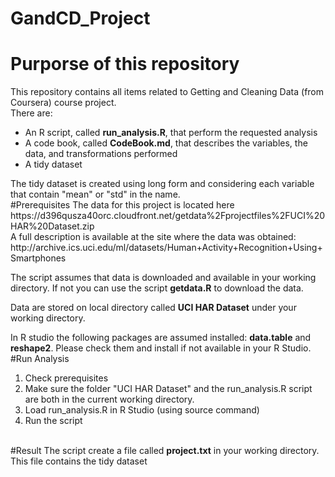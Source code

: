 # GandCD_Project

# Purporse of this repository
This repository contains all items related to Getting and Cleaning Data (from Coursera) course project.
<br>There are:
<ul>
  <li>An R script, called <B>run_analysis.R</B>, that perform the requested analysis</li>
  <li>A code book, called <B>CodeBook.md</B>, that describes the variables, the data, and transformations performed</li>
  <li>A tidy dataset</li>
</ul>
The tidy dataset is created using long form and considering each variable that contain "mean" or "std" in the name.
<br>
#Prerequisites
The data for this project is located here https://d396qusza40orc.cloudfront.net/getdata%2Fprojectfiles%2FUCI%20HAR%20Dataset.zip
<br>A full description is available at the site where the data was obtained:
http://archive.ics.uci.edu/ml/datasets/Human+Activity+Recognition+Using+Smartphones

The script assumes that data is downloaded and available in your working directory.
If not you can use the script <B>getdata.R</B> to download the data.

Data are stored on local directory called <B>UCI HAR Dataset</B> under your working directory. 

In R studio the following packages are assumed installed: <B>data.table</B> and <B>reshape2</B>. Please check them and install if not available in your R Studio.
<br>
#Run Analysis
1. Check prerequisites<br>
2. Make sure the folder "UCI HAR Dataset" and the run_analysis.R script are both in the current working directory.<br>
3. Load run_analysis.R in R Studio (using source command)<br>
4. Run the script
<br>
#Result
The script create a file called <B>project.txt</B> in your working directory.<br>
This file contains the tidy dataset
